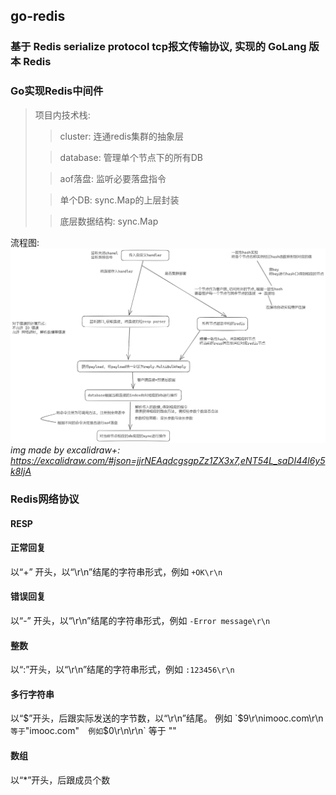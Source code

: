 ## go-redis

### 基于 Redis serialize protocol tcp报文传输协议, 实现的 GoLang 版本 Redis

### Go实现Redis中间件

> 项目内技术栈: 
> 
>> cluster: 连通redis集群的抽象层
> 
>> database: 管理单个节点下的所有DB
> 
>> aof落盘: 监听必要落盘指令
> 
>> 单个DB: sync.Map的上层封装
> 
>> 底层数据结构: sync.Map

流程图:
![go-redis](./img/go-redis.png)
_img made by excalidraw+: https://excalidraw.com/#json=jjrNEAqdcgsgpZz1ZX3x7,eNT54L_saDI44l6y5k8IjA_

### Redis网络协议

#### RESP

#### 正常回复

以“+” 开头，以“\r\n”结尾的字符串形式，例如 `+OK\r\n`

#### 错误回复

以“-” 开头，以“\r\n”结尾的字符串形式，例如 `-Error message\r\n`

#### 整数

以“:”开头，以“\r\n”结尾的字符串形式，例如 `:123456\r\n`

#### 多行字符串

以“$”开头，后跟实际发送的字节数，以“\r\n”结尾。  
例如 `$9\r\nimooc.com\r\n` 等于 `"imooc.com"`  
例如 `$0\r\n\r\n` 等于 ""

#### 数组

以“*”开头，后跟成员个数 